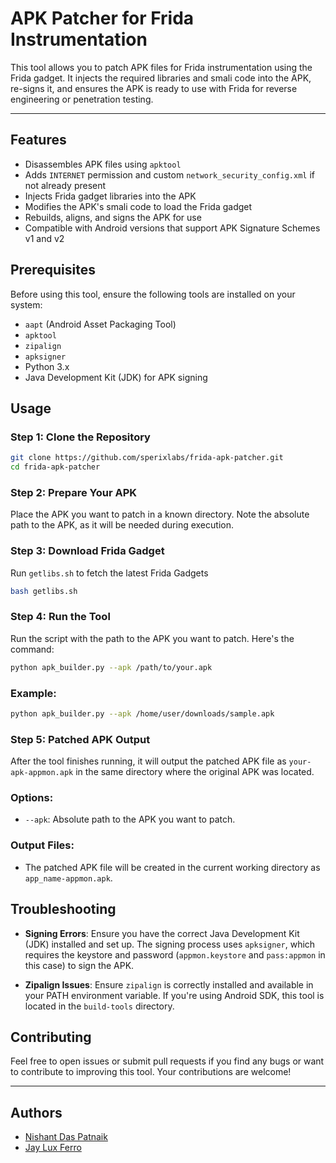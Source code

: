 
# APK Patcher for Frida Instrumentation

This tool allows you to patch APK files for Frida instrumentation using the Frida gadget. It injects the required libraries and smali code into the APK, re-signs it, and ensures the APK is ready to use with Frida for reverse engineering or penetration testing.

---

## Features

- Disassembles APK files using `apktool`
- Adds `INTERNET` permission and custom `network_security_config.xml` if not already present
- Injects Frida gadget libraries into the APK
- Modifies the APK's smali code to load the Frida gadget
- Rebuilds, aligns, and signs the APK for use
- Compatible with Android versions that support APK Signature Schemes v1 and v2

## Prerequisites

Before using this tool, ensure the following tools are installed on your system:

- `aapt` (Android Asset Packaging Tool)
- `apktool`
- `zipalign`
- `apksigner`
- Python 3.x
- Java Development Kit (JDK) for APK signing

## Usage

### Step 1: Clone the Repository

```bash
git clone https://github.com/sperixlabs/frida-apk-patcher.git
cd frida-apk-patcher
```

### Step 2: Prepare Your APK

Place the APK you want to patch in a known directory. Note the absolute path to the APK, as it will be needed during execution.

### Step 3: Download Frida Gadget

Run `getlibs.sh` to fetch the latest Frida Gadgets

```bash
bash getlibs.sh
```

### Step 4: Run the Tool

Run the script with the path to the APK you want to patch. Here's the command:

```bash
python apk_builder.py --apk /path/to/your.apk
```

### Example:

```bash
python apk_builder.py --apk /home/user/downloads/sample.apk
```

### Step 5: Patched APK Output

After the tool finishes running, it will output the patched APK file as `your-apk-appmon.apk` in the same directory where the original APK was located.

### Options:

- `--apk`: Absolute path to the APK you want to patch.

### Output Files:

- The patched APK file will be created in the current working directory as `app_name-appmon.apk`.

## Troubleshooting

- **Signing Errors**: Ensure you have the correct Java Development Kit (JDK) installed and set up. The signing process uses `apksigner`, which requires the keystore and password (`appmon.keystore` and `pass:appmon` in this case) to sign the APK.

- **Zipalign Issues**: Ensure `zipalign` is correctly installed and available in your PATH environment variable. If you're using Android SDK, this tool is located in the `build-tools` directory.


## Contributing

Feel free to open issues or submit pull requests if you find any bugs or want to contribute to improving this tool. Your contributions are welcome!

---

## Authors

- [Nishant Das Patnaik](https://github.com/dpnishant)
- [Jay Lux Ferro](https://github.com/jayluxferro)
